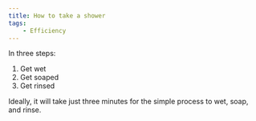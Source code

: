 ```yaml
---
title: How to take a shower
tags:
    - Efficiency
---
```

In three steps:

1. Get wet
2. Get soaped
3. Get rinsed

Ideally, it will take just three minutes for the simple process to wet, soap, and rinse.
